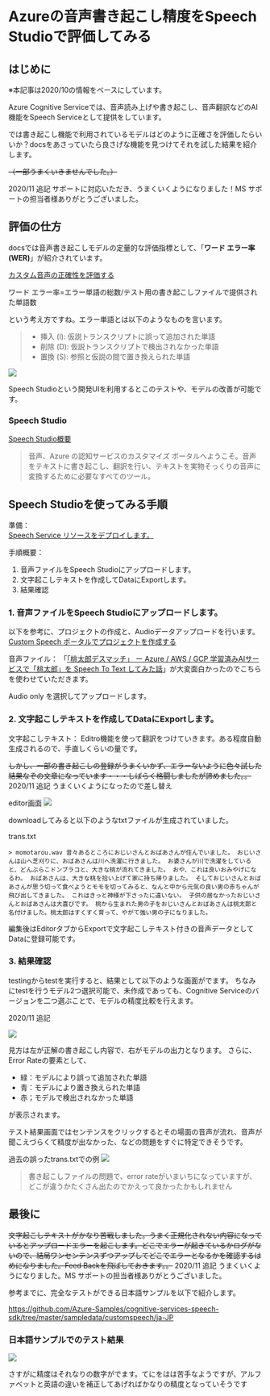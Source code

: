 # Azureの音声書き起こし精度をSpeech Studioで評価してみる

## はじめに

※本記事は2020/10の情報をベースにしています。

Azure Cognitive Serviceでは、音声読み上げや書き起こし、音声翻訳などのAI機能をSpeech Serviceとして提供をしています。

では書き起こし機能で利用されているモデルはどのように正確さを評価したらいいか？docsをあさっていたら良さげな機能を見つけてそれを試した結果を紹介します。

~~（一部うまくいきませんでした。）~~


2020/11 追記
サポートに対応いただき、うまくいくようになりました！MS サポートの担当者様ありがとうございました。


## 評価の仕方

docsでは音声書き起こしモデルの定量的な評価指標として、「**ワード エラー率 (WER)**」が紹介されています。

[カスタム音声の正確性を評価する](https://docs.microsoft.com/ja-jp/azure/cognitive-services/speech-service/how-to-custom-speech-evaluate-data)

ワード エラー率=エラー単語の総数/テスト用の書き起こしファイルで提供された単語数 

という考え方ですね。エラー単語とは以下のようなものを言います。

> - 挿入 (I): 仮説トランスクリプトに誤って追加された単語
> - 削除 (D): 仮説トランスクリプトで検出されなかった単語
> - 置換 (S): 参照と仮説の間で置き換えられた単語

![](https://docs.microsoft.com/ja-jp/azure/cognitive-services/speech-service/media/custom-speech/custom-speech-wer-formula.png)

Speech Studioという開発UIを利用するとこのテストや、モデルの改善が可能です。

### Speech Studio

[Speech Studio概要](https://speech.microsoft.com/)

> 音声、Azure の認知サービスのカスタマイズ ポータルへようこそ。音声をテキストに書き起こし、翻訳を行い、テキストを実物そっくりの音声に変換するために必要なすべてのツール。


## Speech Studioを使ってみる手順

準備：  
[Speech Service リソースをデプロイします。](https://docs.microsoft.com/ja-jp/azure/cognitive-services/speech-service/overview#create-the-azure-resource)

手順概要：
1. 音声ファイルをSpeech Studioにアップロードします。
2. 文字起こしテキストを作成してDataにExportします。
3. 結果確認
   
### 1. 音声ファイルをSpeech Studioにアップロードします。

以下を参考に、プロジェクトの作成と、Audioデータアップロードを行います。
[Custom Speech ポータルでプロジェクトを作成する](https://docs.microsoft.com/ja-jp/azure/cognitive-services/speech-service/quickstarts/speech-studio-test-model#create-a-project-in-the-custom-speech-portal)

音声ファイル：
「[「桃太郎デスマッチ」 ー Azure / AWS / GCP 学習済みAIサービスで「桃太郎」を Speech To Text してみた話](https://qiita.com/Futo_Horio/items/dc095a4a27e031d810da)」が大変面白かったのでこちらを使わせていただきます。

Audio only を選択してアップロードします。


### 2. 文字起こしテキストを作成してDataにExportします。

文字起こしテキスト：
Editro機能を使って翻訳をつけていきます。ある程度自動生成されるので、手直しくらいの量です。

~~しかし、一部の書き起こしの登録がうまくいかず、エラーないように色々試した結果なぞの文章になっています・・・しばらく格闘しましたが諦めました。。~~
2020/11 追記
うまくいくようになったので差し替え

editor画面
![](.media/スクリーンショット%202020-10-22%20194506.png)

downloadしてみると以下のようなtxtファイルが生成されていました。

trans.txt

``` 
> momotarou.wav	昔々あるところにおじいさんとおばあさんが住んでいました。 おじいさんは山へ芝刈りに、おばあさんは川へ洗濯に行きました。 お婆さんが川で洗濯をしていると、どんぶらこドンブラコと、大きな桃が流れてきました。 おや、これは良いおみやげになるわ。 おばあさんは、大きな桃を拾い上げて家に持ち帰りました。 そしておじいさんとおばあさんが思う切って食べようとモモを切ってみると、なんと中から元気の良い男の赤ちゃんが飛び出してきました。 これはきっと神様が下さったに違いない。 子供の居なかったおじいさんとおばあさんは大喜びです。 桃から生まれた男の子をおじいさんとおばあさんは桃太郎と名付けました。桃太郎はすくすく育って、やがて強い男の子になりました。
```

編集後はEditorタブからExportで文字起こしテキスト付きの音声データとしてDataに登録可能です。

### 3. 結果確認

testingからtestを実行すると、結果として以下のような画面がでます。
ちなみにtestを行うモデル2つ選択可能で、未作成であっても、Cognitive Serviceのバージョンを二つ選ぶことで、モデルの精度比較を行えます。

2020/11 追記

![](.media/testresult.png)


見方は左が正解の書き起こし内容で、右がモデルの出力となります。
さらに、Error Rateの要素として、
- 緑：モデルにより誤って追加された単語
- 青：モデルにより置き換えられた単語
- 赤；モデルで検出されなかった単語

が表示されます。

テスト結果画面ではセンテンスをクリックするとその場面の音声が流れ、音声が聞こえづらくて精度が出なかった、などの問題をすぐに特定できそうです。

過去の誤ったtrans.txtでの例
![](.media/スクリーンショット%202020-10-22%20195326.png)
>書き起こしファイルの問題で、error rateがいまいちになっていますが、どこが違うかたくさん出たのでかえって良かったかもしれません


## 最後に

~~文字起こしテキストがかなり苦戦しました。うまく正規化されない内容になっているとアップロードエラーを起こします。どこでエラーが起きているかログがないので、結局ワンセンテンスずつアップしてどこでエラーとなるかを確認するはめになりました。Feed Backを飛ばしておきます。。~~
2020/11 追記
うまくいくようになりました。MS サポートの担当者様ありがとうございました。

参考までに、完全なテストができる日本語サンプルを以下で紹介します。

https://github.com/Azure-Samples/cognitive-services-speech-sdk/tree/master/sampledata/customspeech/ja-JP


### 日本語サンプルでのテスト結果

![](.media/スクリーンショット%202020-10-22%20200108.png)

さすがに精度はそれなりの数字がでます。てにをはは苦手なようですが、アルファベットと英語の違いを補正してあげればかなりの精度となっていそうです
